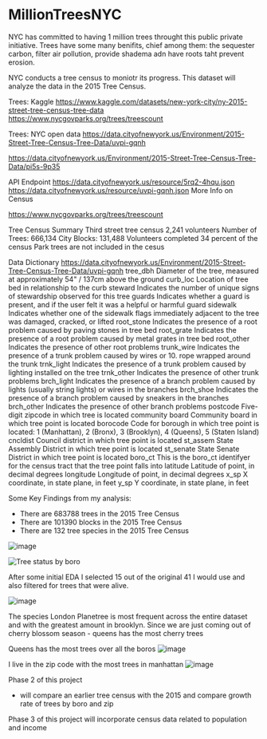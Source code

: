 # MillionTreesNYC

NYC has committed to having 1 million trees throught this public private initiative.
Trees have some many benifits, chief among them: the sequester carbon, filter air pollution, provide shadema adn have roots taht prevent erosion. 

NYC conducts a tree census to moniotr its progress. 
This dataset will analyze the data in the 2015 Tree Census. 

Trees: Kaggle
https://www.kaggle.com/datasets/new-york-city/ny-2015-street-tree-census-tree-data https://www.nycgovparks.org/trees/treescount

Trees: NYC open data
https://data.cityofnewyork.us/Environment/2015-Street-Tree-Census-Tree-Data/uvpi-gqnh

https://data.cityofnewyork.us/Environment/2015-Street-Tree-Census-Tree-Data/pi5s-9p35

API Endpoint
https://data.cityofnewyork.us/resource/5rq2-4hqu.json
https://data.cityofnewyork.us/resource/uvpi-gqnh.json
More Info on Census

https://www.nycgovparks.org/trees/treescount

Tree Census Summary
Third street tree census
2,241 volunteers
Number of Trees: 666,134
City Blocks: 131,488
Volunteers completed 34 percent of the census
Park trees are not included in the cesus

Data Dictionary
https://data.cityofnewyork.us/Environment/2015-Street-Tree-Census-Tree-Data/uvpi-gqnh
tree_dbh Diameter of the tree, measured at approximately 54" / 137cm above the ground
curb_loc Location of tree bed in relationship to the curb
steward Indicates the number of unique signs of stewardship observed for this tree
guards Indicates whether a guard is present, and if the user felt it was a helpful or harmful guard
sidewalk Indicates whether one of the sidewalk flags immediately adjacent to the tree was damaged, cracked, or lifted
root_stone Indicates the presence of a root problem caused by paving stones in tree bed
root_grate Indicates the presence of a root problem caused by metal grates in tree bed
root_other Indicates the presence of other root problems
trunk_wire Indicates the presence of a trunk problem caused by wires or 10. rope wrapped around the trunk
trnk_light Indicates the presence of a trunk problem caused by lighting installed on the tree
trnk_other Indicates the presence of other trunk problems
brch_light Indicates the presence of a branch problem caused by lights (usually string lights) or wires in the branches
brch_shoe Indicates the presence of a branch problem caused by sneakers in the branches
brch_other Indicates the presence of other branch problems
postcode Five-digit zipcode in which tree is located
community board Community board in which tree point is located borocode
Code for borough in which tree point is located: 1 (Manhattan), 2 (Bronx), 3 (Brooklyn), 4 (Queens), 5 (Staten Island)
cncldist Council district in which tree point is located
st_assem State Assembly District in which tree point is located
st_senate State Senate District in which tree point is located
boro_ct This is the boro_ct identifyer for the census tract that the tree point falls into
latitude Latitude of point, in decimal degrees
longitude Longitude of point, in decimal degrees
x_sp X coordinate, in state plane, in feet
y_sp Y coordinate, in state plane, in feet

Some Key Findings from my analysis: 
* There are 683788 trees in the 2015 Tree Census
* There are 101390 blocks in the 2015 Tree Census
* There are 132 tree species in the 2015 Tree Census

![image](https://user-images.githubusercontent.com/84110998/235822746-2d6de489-a8f4-494d-b3e8-69e1d6dbee0c.png)

![Tree status by boro](https://user-images.githubusercontent.com/84110998/235822791-906602f8-0135-4913-92de-b72676c6b287.png)

After some initial EDA I selected 15 out of the original 41 I would use and also filtered for trees that were alive.

![image](https://user-images.githubusercontent.com/84110998/235823407-f1f7161e-2433-4c84-b7d3-910885b5b589.png)

The species London Planetree is most frequent across the entire dataset and with the greatest amount in brooklyn.
Since we are just coming out of cherry blossom season - queens has the most cherry trees  

Queens has the most trees over all the boros
![image](https://user-images.githubusercontent.com/84110998/235823680-b8116e73-ff87-43fb-a1bf-587016a2e81e.png)

I live in the zip code with the most trees in manhattan
![image](https://user-images.githubusercontent.com/84110998/235823756-da8e49f6-b340-48de-aac5-246c40510fba.png)

Phase 2 of this project
* will compare an earlier tree census with the 2015 and compare growth rate of trees by boro and zip

Phase 3 of this project will incorporate census data related to population and income


